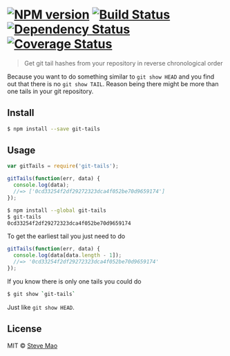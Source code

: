 #  [![NPM version][npm-image]][npm-url] [![Build Status][travis-image]][travis-url] [![Dependency Status][daviddm-image]][daviddm-url] [![Coverage Status][coverall-image]][coverall-url]

> Get git tail hashes from your repository in reverse chronological order

Because you want to do something similar to `git show HEAD` and you find out that there is no `git show TAIL`. Reason being there might be more than one tails in your git repository.


## Install

```sh
$ npm install --save git-tails
```


## Usage

```js
var gitTails = require('git-tails');

gitTails(function(err, data) {
  console.log(data);
  //=> ['0cd33254f2df29272323dca4f052be70d9659174']
});
```

```sh
$ npm install --global git-tails
$ git-tails
0cd33254f2df29272323dca4f052be70d9659174
```

To get the earliest tail you just need to do

```js
gitTails(function(err, data) {
  console.log(data[data.length - 1]);
  //=> '0cd33254f2df29272323dca4f052be70d9659174'
});
```

If you know there is only one tails you could do

```sh
$ git show `git-tails`
```

Just like `git show HEAD`.


## License

MIT © [Steve Mao](https://github.com/stevemao)


[npm-image]: https://badge.fury.io/js/git-tails.svg
[npm-url]: https://npmjs.org/package/git-tails
[travis-image]: https://travis-ci.org/stevemao/git-tails.svg?branch=master
[travis-url]: https://travis-ci.org/stevemao/git-tails
[daviddm-image]: https://david-dm.org/stevemao/git-tails.svg?theme=shields.io
[daviddm-url]: https://david-dm.org/stevemao/git-tails
[coverall-image]: https://coveralls.io/repos/stevemao/git-tails/badge.svg
[coverall-url]: https://coveralls.io/r/stevemao/git-tails
